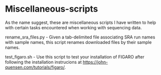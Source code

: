# Miscellaneous-scripts
As the name suggest, these are miscellaneous scripts I have written to help with certain tasks encountered when working with sequencing data.

rename_sra_files.py - Given a tab-delimited file associating SRA run names with sample names, this script renames downloaded files by their sample names.

test_figaro.sh - Use this script to test your installation of FIGARO after following the installation instrucions at https://john-quensen.com/tutorials/figaro/.
